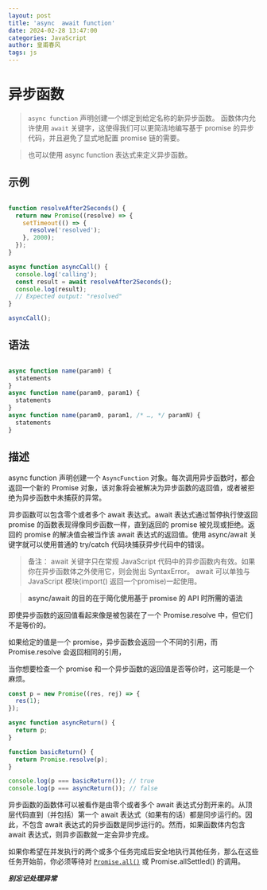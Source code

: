 ```yaml
---
layout: post
title: 'async  await function'
date: 2024-02-28 13:47:00
categories: JavaScript
author: 皇甫春风
tags: js
---
```

# 异步函数

>  `async function` 声明创建一个绑定到给定名称的新异步函数。
   函数体内允许使用 `await` 关键字，这使得我们可以更简洁地编写基于 promise 的异步代码，并且避免了显式地配置 promise 链的需要。

> 也可以使用 async function 表达式来定义异步函数。


## 示例

``` js

function resolveAfter2Seconds() {
  return new Promise((resolve) => {
    setTimeout(() => {
      resolve('resolved');
    }, 2000);
  });
}

async function asyncCall() {
  console.log('calling');
  const result = await resolveAfter2Seconds();
  console.log(result);
  // Expected output: "resolved"
}

asyncCall();

```

## 语法

```js 

async function name(param0) {
  statements
}
async function name(param0, param1) {
  statements
}
async function name(param0, param1, /* …, */ paramN) {
  statements
}

```

## 描述

async function 声明创建一个 `AsyncFunction` 对象。每次调用异步函数时，都会返回一个新的 Promise 对象，该对象将会被解决为异步函数的返回值，或者被拒绝为异步函数中未捕获的异常。

异步函数可以包含零个或者多个 await 表达式。await 表达式通过暂停执行使返回 promise 的函数表现得像同步函数一样，直到返回的 promise 被兑现或拒绝。返回的 promise 的解决值会被当作该 await 表达式的返回值。使用 async/await 关键字就可以使用普通的 try/catch 代码块捕获异步代码中的错误。

> 备注： await 关键字只在常规 JavaScript 代码中的异步函数内有效。如果你在异步函数体之外使用它，则会抛出 SyntaxError。
  await 可以单独与 JavaScript 模块(import() 返回一个promise)一起使用。

>  **async/await 的目的在于简化使用基于 promise 的 API 时所需的语法**


即使异步函数的返回值看起来像是被包装在了一个 Promise.resolve 中，但它们不是等价的。

如果给定的值是一个 promise，异步函数会返回一个不同的引用，而 Promise.resolve 会返回相同的引用，

当你想要检查一个 promise 和一个异步函数的返回值是否等价时，这可能是一个麻烦。

``` js
const p = new Promise((res, rej) => {
  res(1);
});

async function asyncReturn() {
  return p;
}

function basicReturn() {
  return Promise.resolve(p);
}

console.log(p === basicReturn()); // true
console.log(p === asyncReturn()); // false

```

异步函数的函数体可以被看作是由零个或者多个 await 表达式分割开来的。从顶层代码直到（并包括）第一个 await 表达式（如果有的话）都是同步运行的。因此，不包含 await 表达式的异步函数是同步运行的。然而，如果函数体内包含 await 表达式，则异步函数就一定会异步完成。

如果你希望在并发执行的两个或多个任务完成后安全地执行其他任务，那么在这些任务开始前，你必须等待对 [`Promise.all()`](https://huangfuchunfeng.github.io/2024/02/28/Promise.all-Promise.allSettled)  或 Promise.allSettled() 的调用。

***别忘记处理异常***